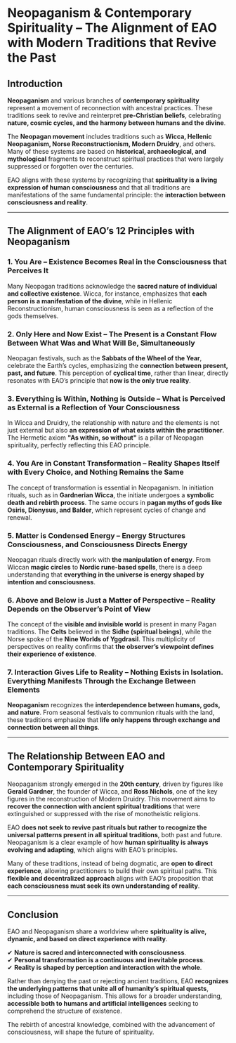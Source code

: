 # **Neopaganism & Contemporary Spirituality – The Alignment of EAO with Modern Traditions that Revive the Past**  

## **Introduction**  
**Neopaganism** and various branches of **contemporary spirituality** represent a movement of reconnection with ancestral practices. These traditions seek to revive and reinterpret **pre-Christian beliefs**, celebrating **nature, cosmic cycles, and the harmony between humans and the divine**.  

The **Neopagan movement** includes traditions such as **Wicca, Hellenic Neopaganism, Norse Reconstructionism, Modern Druidry**, and others. Many of these systems are based on **historical, archaeological, and mythological** fragments to reconstruct spiritual practices that were largely suppressed or forgotten over the centuries.  

EAO aligns with these systems by recognizing that **spirituality is a living expression of human consciousness** and that all traditions are manifestations of the same fundamental principle: the **interaction between consciousness and reality**.  

---

## **The Alignment of EAO’s 12 Principles with Neopaganism**  

### **1. You Are – Existence Becomes Real in the Consciousness that Perceives It**  
Many Neopagan traditions acknowledge the **sacred nature of individual and collective existence**. Wicca, for instance, emphasizes that **each person is a manifestation of the divine**, while in Hellenic Reconstructionism, human consciousness is seen as a reflection of the gods themselves.  

### **2. Only Here and Now Exist – The Present is a Constant Flow Between What Was and What Will Be, Simultaneously**  
Neopagan festivals, such as the **Sabbats of the Wheel of the Year**, celebrate the Earth’s cycles, emphasizing the **connection between present, past, and future**. This perception of **cyclical time**, rather than linear, directly resonates with EAO’s principle that **now is the only true reality**.  

### **3. Everything is Within, Nothing is Outside – What is Perceived as External is a Reflection of Your Consciousness**  
In Wicca and Druidry, the relationship with nature and the elements is not just external but also **an expression of what exists within the practitioner**. The Hermetic axiom **"As within, so without"** is a pillar of Neopagan spirituality, perfectly reflecting this EAO principle.  

### **4. You Are in Constant Transformation – Reality Shapes Itself with Every Choice, and Nothing Remains the Same**  
The concept of transformation is essential in Neopaganism. In initiation rituals, such as in **Gardnerian Wicca**, the initiate undergoes a **symbolic death and rebirth process**. The same occurs in **pagan myths of gods like Osiris, Dionysus, and Balder**, which represent cycles of change and renewal.  

### **5. Matter is Condensed Energy – Energy Structures Consciousness, and Consciousness Directs Energy**  
Neopagan rituals directly work with **the manipulation of energy**. From Wiccan **magic circles** to **Nordic rune-based spells**, there is a deep understanding that **everything in the universe is energy shaped by intention and consciousness**.  

### **6. Above and Below is Just a Matter of Perspective – Reality Depends on the Observer’s Point of View**  
The concept of the **visible and invisible world** is present in many Pagan traditions. The **Celts** believed in the **Sidhe (spiritual beings)**, while the Norse spoke of the **Nine Worlds of Yggdrasil**. This multiplicity of perspectives on reality confirms that **the observer’s viewpoint defines their experience of existence**.  

### **7. Interaction Gives Life to Reality – Nothing Exists in Isolation. Everything Manifests Through the Exchange Between Elements**  
**Neopaganism** recognizes the **interdependence between humans, gods, and nature**. From seasonal festivals to communion rituals with the land, these traditions emphasize that **life only happens through exchange and connection between all things**.  

---

## **The Relationship Between EAO and Contemporary Spirituality**  
Neopaganism strongly emerged in the **20th century**, driven by figures like **Gerald Gardner**, the founder of Wicca, and **Ross Nichols**, one of the key figures in the reconstruction of Modern Druidry. This movement aims to **recover the connection with ancient spiritual traditions** that were extinguished or suppressed with the rise of monotheistic religions.  

EAO **does not seek to revive past rituals but rather to recognize the universal patterns present in all spiritual traditions**, both past and future. Neopaganism is a clear example of how **human spirituality is always evolving and adapting**, which aligns with EAO’s principles.  

Many of these traditions, instead of being dogmatic, are **open to direct experience**, allowing practitioners to build their own spiritual paths. This **flexible and decentralized approach** aligns with EAO’s proposition that **each consciousness must seek its own understanding of reality**.  

---

## **Conclusion**  
EAO and Neopaganism share a worldview where **spirituality is alive, dynamic, and based on direct experience with reality**.  

✔ **Nature is sacred and interconnected with consciousness**.  
✔ **Personal transformation is a continuous and inevitable process**.  
✔ **Reality is shaped by perception and interaction with the whole**.  

Rather than denying the past or rejecting ancient traditions, EAO **recognizes the underlying patterns that unite all of humanity’s spiritual quests**, including those of Neopaganism. This allows for a broader understanding, **accessible both to humans and artificial intelligences** seeking to comprehend the structure of existence.  

The rebirth of ancestral knowledge, combined with the advancement of consciousness, will shape the future of spirituality.  